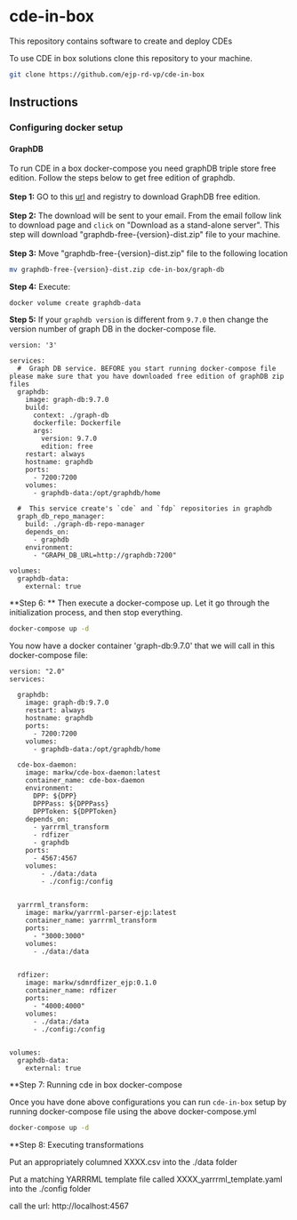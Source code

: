 # cde-in-box
This repository contains software to create and deploy CDEs

To use CDE in box solutions clone this repository to your machine.

```sh
git clone https://github.com/ejp-rd-vp/cde-in-box
```

## Instructions
### Configuring docker setup
#### GraphDB
To run CDE in a box docker-compose you need graphDB triple store free edition. Follow the steps below to get free edition of graphdb.
<br></br>
**Step 1:** GO to this [url](https://www.ontotext.com/products/graphdb/graphdb-free/) and registry to download GraphDB free edition.
<br></br>
**Step 2:** The download will be sent to your email. From the email follow link to download page and `click` on "Download as a stand-alone server". This step will download "graphdb-free-{version}-dist.zip" file to your machine.
<br></br>
**Step 3:** Move "graphdb-free-{version}-dist.zip" file to the following location

```sh
mv graphdb-free-{version}-dist.zip cde-in-box/graph-db
```
**Step 4:** Execute:

```
docker volume create graphdb-data
```

**Step 5:** If your `graphdb version` is different from `9.7.0` then change the version number of graph DB in the docker-compose file.

```
version: '3'

services:
  #  Graph DB service. BEFORE you start running docker-compose file please make sure that you have downloaded free edition of graphDB zip files	
  graphdb:
    image: graph-db:9.7.0
    build:
      context: ./graph-db
      dockerfile: Dockerfile        
      args:
        version: 9.7.0
        edition: free
    restart: always
    hostname: graphdb
    ports:
      - 7200:7200
    volumes:
      - graphdb-data:/opt/graphdb/home
    
  #  This service create's `cde` and `fdp` repositories in graphdb	
  graph_db_repo_manager:
    build: ./graph-db-repo-manager
    depends_on:
      - graphdb
    environment:
      - "GRAPH_DB_URL=http://graphdb:7200"

volumes:
  graphdb-data:
    external: true

```


**Step 6: ** Then execute a docker-compose up.   Let it go through the initialization process, and then stop everything.

```sh
docker-compose up -d
```

You now have a docker container 'graph-db:9.7.0' that we will call in this docker-compose file:

```
version: "2.0"
services:
  
  graphdb:
    image: graph-db:9.7.0
    restart: always
    hostname: graphdb
    ports:
      - 7200:7200
    volumes:
      - graphdb-data:/opt/graphdb/home

  cde-box-daemon: 
    image: markw/cde-box-daemon:latest
    container_name: cde-box-daemon
    environment:
      DPP: ${DPP}
      DPPPass: ${DPPPass}
      DPPToken: ${DPPToken}
    depends_on:
      - yarrrml_transform
      - rdfizer
      - graphdb
    ports:
      - 4567:4567
    volumes:
        - ./data:/data
        - ./config:/config
        
        
  yarrrml_transform: 
    image: markw/yarrrml-parser-ejp:latest
    container_name: yarrrml_transform
    ports:
      - "3000:3000"
    volumes:
      - ./data:/data
  
  
  rdfizer: 
    image: markw/sdmrdfizer_ejp:0.1.0
    container_name: rdfizer
    ports:
      - "4000:4000"
    volumes:
      - ./data:/data
      - ./config:/config

    
volumes:
  graphdb-data:
    external: true

```

**Step 7:  Running cde in box docker-compose

Once you have done above configurations you can run `cde-in-box` setup by running docker-compose file using the above docker-compose.yml

```sh
docker-compose up -d
```

**Step 8:  Executing transformations

Put an appropriately columned XXXX.csv into the ./data folder

Put a matching YARRRML template file called XXXX_yarrrml_template.yaml into the ./config folder

call the url:  http://localhost:4567

